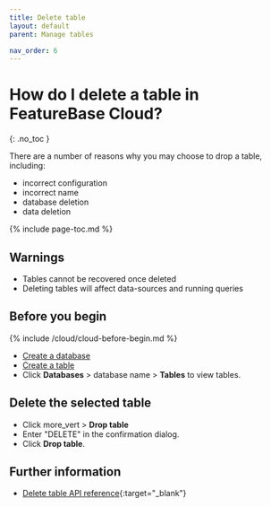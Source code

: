 ```yaml
---
title: Delete table
layout: default
parent: Manage tables

nav_order: 6
---
```


# How do I delete a table in FeatureBase Cloud?
{: .no_toc }

There are a number of reasons why you may choose to drop a table, including:
* incorrect configuration
* incorrect name
* database deletion
* data deletion

{% include page-toc.md %}

## Warnings

* Tables cannot be recovered once deleted
* Deleting tables will affect data-sources and running queries

## Before you begin

{% include /cloud/cloud-before-begin.md %}
* [Create a database](/docs/cloud/cloud-databases/cloud-db-create-custom)
* [Create a table](/docs/cloud/cloud-tables/cloud-table-create)
* Click **Databases** > database name > **Tables** to view tables.

## Delete the selected table

* Click <span class="material-icons md-18">more_vert</span> > **Drop table**
* Enter "DELETE" in the confirmation dialog.
* Click **Drop table**.

## Further information

* [Delete table API reference](https://api-docs-featurebase-cloud.redoc.ly/latest#operation/deletetable){:target="_blank"}
